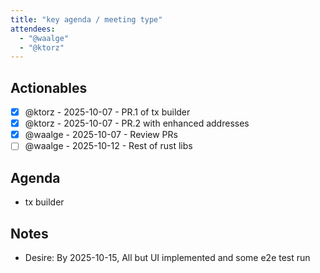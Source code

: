 ```yaml
---
title: "key agenda / meeting type"
attendees:
  - "@waalge"
  - "@ktorz"
---
```


## Actionables

<!-- || - [ ] {{OWNER}} - {{DEADLINE}} - {{DESCRIPTION}} -->

- [x] @ktorz - 2025-10-07 - PR.1 of tx builder
- [x] @ktorz - 2025-10-07 - PR.2 with enhanced addresses
- [x] @waalge - 2025-10-07 - Review PRs
- [ ] @waalge - 2025-10-12 - Rest of rust libs

## Agenda

- tx builder

## Notes

- Desire: By 2025-10-15, All but UI implemented and some e2e test run
